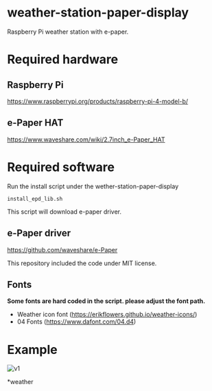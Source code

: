 # weather-station-paper-display
Raspberry Pi weather station with e-paper.

# Required hardware
## Raspberry Pi
https://www.raspberrypi.org/products/raspberry-pi-4-model-b/

## e-Paper HAT
https://www.waveshare.com/wiki/2.7inch_e-Paper_HAT

# Required software

Run the install script under the wether-station-paper-display

```
install_epd_lib.sh
```


This script will download e-paper driver.
## e-Paper driver
https://github.com/waveshare/e-Paper

This repository included the code under MIT license.

## Fonts
**Some fonts are hard coded in the script. please adjust the font path.**
* Weather icon font (https://erikflowers.github.io/weather-icons/)
* 04 Fonts (https://www.dafont.com/04.d4)

# Example

![v1](https://github.com/kotamorishi/wether-station-paper-display/raw/main/example_images/v1.jpg)



*weather
